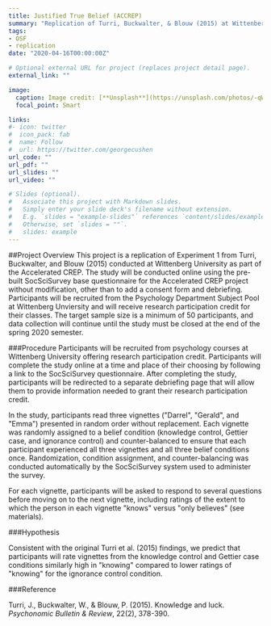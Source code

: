 ```yaml
---
title: Justified True Belief (ACCREP)
summary: "Replication of Turri, Buckwalter, & Blouw (2015) at Wittenberg University (Accelerated CREP)"
tags:
- OSF
- replication
date: "2020-04-16T00:00:00Z"

# Optional external URL for project (replaces project detail page).
external_link: ""

image:
  caption: Image credit: [**Unsplash**](https://unsplash.com/photos/-qWI3MJxRX0)
  focal_point: Smart

links:
#- icon: twitter
#  icon_pack: fab
#  name: Follow
#  url: https://twitter.com/georgecushen
url_code: ""
url_pdf: ""
url_slides: ""
url_video: ""

# Slides (optional).
#   Associate this project with Markdown slides.
#   Simply enter your slide deck's filename without extension.
#   E.g. `slides = "example-slides"` references `content/slides/example-slides.md`.
#   Otherwise, set `slides = ""`.
#	slides: example
---
```


##Project Overview
This project is a replication of Experiment 1 from Turri, Buckwalter, and Blouw (2015) conducted at Wittenberg University as part of the Accelerated CREP. The study will be conducted online using the pre-built SocSciSurvey base questionnaire for the Accelerated CREP project without modification, other than to add a consent form and debriefing. Participants will be recruited from the Psychology Department Subject Pool at Wittenberg Unviersity and will receive research participation credit for their classes. The target sample size is a minimum of 50 participants, and data collection will continue until the study must be closed at the end of the spring 2020 semester.

###Procedure
Participants will be recruited from psychology courses at Wittenberg University offering research participation credit. Participants will complete the study online at a time and place of their choosing by following a link to the SocSciSurvey questionnaire. After completing the study, participants will be redirected to a separate debriefing page that will allow them to provide information needed to grant their research participation credit.

In the study, participants read three vignettes ("Darrel", "Gerald", and "Emma") presented in random order without replacement. Each vignette was randomly assigned to a belief condition (knowledge control, Gettier case, and ignorance control) and counter-balanced to ensure that each participant experienced all three vignettes and all three belief conditions once. Randomization, condition assignment, and counter-balancing was conducted automatically by the SocSciSurvey system used to administer the survey.

For each vignette, participants will be asked to respond to several questions before moving on to the next vignette, including ratings of the extent to which the person in each vignette "knows" versus "only believes" (see materials).

###Hypothesis

Consistent with the original Turri et al. (2015) findings, we predict that participants will rate vignettes from the knowledge control and Gettier case conditions similarly high in "knowing" compared to lower ratings of "knowing" for the ignorance control condition.

###Reference

Turri, J., Buckwalter, W., & Blouw, P. (2015). Knowledge and luck. _Psychonomic Bulletin & Review_, 22(2), 378-390.
